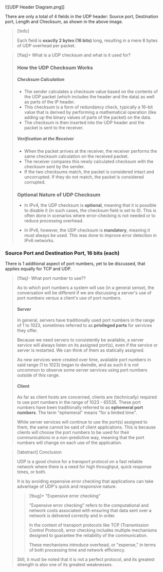 
![[UDP Header Diagram.png]]

There are only a total of 4 fields in the UDP header: Source port, Destination port, Length and Checksum, as shown in the above image. 

>[!info]
>
>Each field is **exactly 2 bytes (16 bits)** long, resulting in a mere 8 bytes of UDP overhead per packet.

>[!faq]+ What is a UDP checksum and what is it used for?
>
>### How the UDP Checksum Works
>
> ##### Checksum Calculation
>    
>    - The sender calculates a checksum value based on the contents of the UDP packet (which includes the header and the data) as well as parts of the IP header.
>    - This checksum is a form of redundancy check, typically a 16-bit value that is derived by performing a mathematical operation (like adding up the binary values of parts of the packet) on the data.
>    - The checksum is then inserted into the UDP header and the packet is sent to the receiver.
>      
>##### Verification at the Receiver
>    
>    - When the packet arrives at the receiver, the receiver performs the same checksum calculation on the received packet.
>    - The receiver compares this newly calculated checksum with the checksum sent by the sender.
>    - If the two checksums match, the packet is considered intact and uncorrupted. If they do not match, the packet is considered corrupted.
>
>### Optional Nature of UDP Checksum
>
>- In IPv4, the UDP checksum is **optional**, meaning that it is possible to disable it (in such cases, the checksum field is set to 0). This is often done in scenarios where error-checking is not needed or to reduce processing overhead.
>    
>- In IPv6, however, the UDP checksum is **mandatory**, meaning it must always be used. This was done to improve error detection in IPv6 networks.

### Source Port and Destination Port, 16 bits (each)

There is 1 additional aspect of port numbers, yet to be discussed, that applies equally for TCP and UDP. 

>[!faq]- What port number to use??
>
>As to which port numbers a system will use (in a general sense), the conversation will be different if we are discussing a server's use of port numbers versus a client's use of port numbers. 
>
>#### Server
>In general, servers have traditionally used port numbers in the range of 1 to 1023, sometimes referred to as **privileged ports** for services they offer.
>
>Because we need servers to consistently be available, a server service will always listen on its assigned port(s), even if the service or server is restarted. We can think of them as statically assigned.
>
>As new services were created over time, available port numbers in said range (1 to 1023) began to dwindle, and as such it is not uncommon to observe some server services using port numbers outside of this range.
>
>#### Client 
>As far as client hosts are concerned, clients are (technically) required to use port numbers in the range of 1023 - 65535. These port numbers have been traditionally referred to as **ephemeral port numbers**. The term "ephemeral" means "for a limited time".
>
>While server services will continue to use the port(s) assigned to them, the same cannot be said of client applications. This is because clients will choose the port numbers to be used for their communications in a non-predictive way, meaning that the port numbers will change on each use of the application. 

>[!abstract] Conclusion
>
>UDP is a good choice for a transport protocol on a fast reliable network where there is a need for high throughput, quick response times, or both.
>
>It is by avoiding expensive error checking that applications can take advantage of UDP's quick and responsive nature. 
>
>>[!bug]+ "Expensive error checking"
>>
>>"Expensive error checking" refers to the computational and network costs associated with ensuring that data sent over a network is delivered correctly and in order. 
>>
>>In the context of transport protocols like TCP (Transmission Control Protocol), error checking includes multiple mechanisms designed to guarantee the reliability of the communication. 
>>
>>These mechanisms introduce overhead, or "expense," in terms of both processing time and network efficiency.
>
>Still, it must be noted that it is not a perfect protocol, and its greatest strength is also one of its greatest weaknesses.

